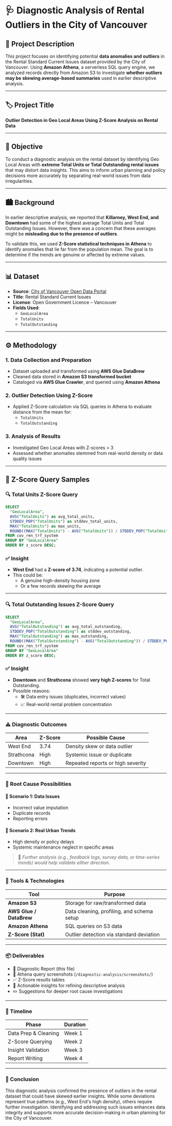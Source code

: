 # 🩺 Diagnostic Analysis of Rental Outliers in the City of Vancouver

## 📘 Project Description

This project focuses on identifying potential **data anomalies and outliers** in the Rental Standard Current Issues dataset provided by the City of Vancouver. Using **Amazon Athena**, a serverless SQL query engine, we analyzed records directly from Amazon S3 to investigate **whether outliers may be skewing average-based summaries** used in earlier descriptive analysis.

---

## 🏷️ Project Title

**Outlier Detection in Geo Local Areas Using Z-Score Analysis on Rental Data**

---

## 🎯 Objective

To conduct a diagnostic analysis on the rental dataset by identifying Geo Local Areas with **extreme Total Units or Total Outstanding rental issues** that may distort data insights. This aims to inform urban planning and policy decisions more accurately by separating real-world issues from data irregularities.

---

## 🏙️ Background

In earlier descriptive analysis, we reported that **Killarney, West End, and Downtown** had some of the highest average Total Units and Total Outstanding Issues. However, there was a concern that these averages might be **misleading due to the presence of outliers**.

To validate this, we used **Z-Score statistical techniques in Athena** to identify anomalies that lie far from the population mean. The goal is to determine if the trends are genuine or affected by extreme values.

---

## 📊 Dataset

- **Source**: [City of Vancouver Open Data Portal](https://opendata.vancouver.ca)
- **Title**: Rental Standard Current Issues
- **License**: Open Government Licence – Vancouver
- **Fields Used**:
  - `GeoLocalArea`
  - `TotalUnits`
  - `TotalOutstanding`

---

## ⚙️ Methodology

### 1. Data Collection and Preparation
- Dataset uploaded and transformed using **AWS Glue DataBrew**
- Cleaned data stored in **Amazon S3 transformed bucket**
- Cataloged via **AWS Glue Crawler**, and queried using **Amazon Athena**

### 2. Outlier Detection Using Z-Score
- Applied Z-Score calculation via SQL queries in Athena to evaluate distance from the mean for:
  - `TotalUnits`
  - `TotalOutstanding`

### 3. Analysis of Results
- Investigated Geo Local Areas with Z-scores > 3
- Assessed whether anomalies stemmed from real-world density or data quality issues

---

## 🧪 Z-Score Query Samples

### 🔍 Total Units Z-Score Query

```sql
SELECT 
  "GeoLocalArea",
  AVG("TotalUnits") as avg_total_units,
  STDDEV_POP("TotalUnits") as stddev_total_units,
  MAX("TotalUnits") as max_units,
  ROUND((MAX("TotalUnits") - AVG("TotalUnits")) / STDDEV_POP("TotalUnits"), 2) as z_score
FROM cov_ren_trf_system
GROUP BY "GeoLocalArea"
ORDER BY z_score DESC;
```
### ✅ Insight

- **West End** had a **Z-score of 3.74**, indicating a potential outlier.
- This could be:
  - A genuine high-density housing zone
  - Or a few records skewing the average

---

### 🔍 Total Outstanding Issues Z-Score Query

```sql
SELECT    
  "GeoLocalArea",   
  AVG("TotalOutstanding") as avg_total_outstanding,   
  STDDEV_POP("TotalOutstanding") as stddev_outstanding,   
  MAX("TotalOutstanding") as max_outstanding,   
  ROUND((MAX("TotalOutstanding") - AVG("TotalOutstanding")) / STDDEV_POP("TotalOutstanding"), 2) as z_score 
FROM cov_ren_trf_system 
GROUP BY "GeoLocalArea" 
ORDER BY z_score DESC;
```
### ✅ Insight

- **Downtown** and **Strathcona** showed **very high Z-scores** for Total Outstanding.
- Possible reasons:
  - 🛠️ Data entry issues (duplicates, incorrect values)
  - 📈 Real-world rental problem concentration

---

### ⚠️ Diagnostic Outcomes

| Area        | Z-Score | Possible Cause                      |
|-------------|---------|--------------------------------------|
| West End    | 3.74    | Density skew or data outlier         |
| Strathcona  | High    | Systemic issue or duplicate          |
| Downtown    | High    | Repeated reports or high severity    |

---

### 🔁 Root Cause Possibilities

#### 🧩 Scenario 1: Data Issues

- Incorrect value imputation  
- Duplicate records  
- Reporting errors  

#### 📍 Scenario 2: Real Urban Trends

- High density or policy delays  
- Systemic maintenance neglect in specific areas  

> 📝 _Further analysis (e.g., feedback logs, survey data, or time-series trends) would help validate either direction._

---

### 🧰 Tools & Technologies

| Tool                 | Purpose                                       |
|----------------------|-----------------------------------------------|
| **Amazon S3**        | Storage for raw/transformed data              |
| **AWS Glue / DataBrew** | Data cleaning, profiling, and schema setup |
| **Amazon Athena**    | SQL queries on S3 data                        |
| **Z-Score (Stat)**   | Outlier detection via standard deviation      |

---

### 📦 Deliverables

- 📄 Diagnostic Report (this file)  
- 📸 Athena query screenshots (`/diagnostic-analysis/screenshots/`)  
- ✅ Z-Score results tables  
- 🧠 Actionable insights for refining descriptive analysis  
- ✏️ Suggestions for deeper root cause investigations  

---

### 📅 Timeline

| Phase                | Duration |
|----------------------|----------|
| Data Prep & Cleaning | Week 1   |
| Z-Score Querying     | Week 2   |
| Insight Validation   | Week 3   |
| Report Writing       | Week 4   |

---

### 📌 Conclusion

This diagnostic analysis confirmed the presence of outliers in the rental dataset that could have skewed earlier insights. While some deviations represent true patterns (e.g., West End's high density), others require further investigation. Identifying and addressing such issues enhances data integrity and supports more accurate decision-making in urban planning for the City of Vancouver.
